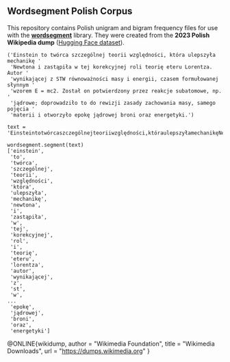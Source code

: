 

## Wordsegment Polish Corpus

This repository contains Polish unigram and bigram frequency files for use with the **[wordsegment](https://grantjenks.com/docs/wordsegment/)** library.
They were created from the **2023 Polish Wikipedia dump** ([Hugging Face dataset](https://huggingface.co/datasets/chrisociepa/wikipedia-pl-20230401)).


```
('Einstein to twórca szczególnej teorii względności, która ulepszyła mechanikę '
 'Newtona i zastąpiła w tej korekcyjnej roli teorię eteru Lorentza. Autor '
 'wynikającej z STW równoważności masy i energii, czasem formułowanej słynnym '
 'wzorem E = mc2. Został on potwierdzony przez reakcje subatomowe, np. '
 'jądrowe; doprowadziło to do rewizji zasady zachowania masy, samego pojęcia '
 'materii i otworzyło epokę jądrowej broni oraz energetyki.')

text = 'Einsteintotwórcaszczególnejteoriiwzględności,któraulepszyłamechanikęNewtonaizastąpiławtejkorekcyjnejroliteorięeteruLorentza.AutorwynikającejzSTWrównoważnościmasyienergii,czasemformułowanejsłynnymwzoremE=mc2.Zostałonpotwierdzonyprzezreakcjesubatomowe,np.jądrowe;doprowadziłotodorewizjizasadyzachowaniamasy,samegopojęciamateriiiotworzyłoepokęjądrowejbroniorazenergetyki.'

wordsegment.segment(text)
['einstein',
 'to',
 'twórca',
 'szczególnej',
 'teorii',
 'względności',
 'która',
 'ulepszyła',
 'mechanikę',
 'newtona',
 'i',
 'zastąpiła',
 'w',
 'tej',
 'korekcyjnej',
 'rol',
 'i',
 'teorię',
 'eteru',
 'lorentza',
 'autor',
 'wynikającej',
 'z',
 'st',
 'w',
...
 'epokę',
 'jądrowej',
 'broni',
 'oraz',
 'energetyki']
 ```

@ONLINE{wikidump,
    author = "Wikimedia Foundation",
    title  = "Wikimedia Downloads",
    url    = "https://dumps.wikimedia.org"
}
